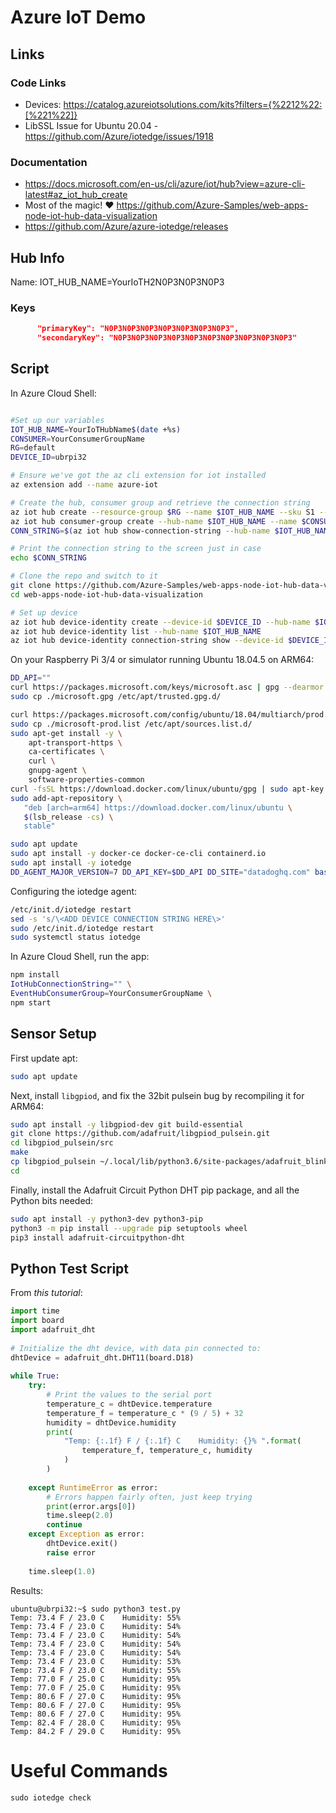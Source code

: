# Azure IoT Demo

## Links

### Code Links

* Devices: https://catalog.azureiotsolutions.com/kits?filters={%2212%22:[%221%22]}
* LibSSL Issue for Ubuntu 20.04 - https://github.com/Azure/iotedge/issues/1918

### Documentation

* https://docs.microsoft.com/en-us/cli/azure/iot/hub?view=azure-cli-latest#az_iot_hub_create
* Most of the magic! ❤️ https://github.com/Azure-Samples/web-apps-node-iot-hub-data-visualization
* https://github.com/Azure/azure-iotedge/releases


## Hub Info

Name: 
IOT_HUB_NAME=YourIoTH2N0P3N0P3N0P3

### Keys

```json
      "primaryKey": "N0P3N0P3N0P3N0P3N0P3N0P3N0P3",
      "secondaryKey": "N0P3N0P3N0P3N0P3N0P3N0P3N0P3N0P3N0P3N0P3"
```

## Script

In Azure Cloud Shell: 

```bash

#Set up our variables
IOT_HUB_NAME=YourIoTHubName$(date +%s)
CONSUMER=YourConsumerGroupName
RG=default
DEVICE_ID=ubrpi32

# Ensure we've got the az cli extension for iot installed
az extension add --name azure-iot

# Create the hub, consumer group and retrieve the connection string
az iot hub create --resource-group $RG --name $IOT_HUB_NAME --sku S1 --partition-count 2
az iot hub consumer-group create --hub-name $IOT_HUB_NAME --name $CONSUMER
CONN_STRING=$(az iot hub show-connection-string --hub-name $IOT_HUB_NAME --policy-name service)

# Print the connection string to the screen just in case
echo $CONN_STRING

# Clone the repo and switch to it
git clone https://github.com/Azure-Samples/web-apps-node-iot-hub-data-visualization.git
cd web-apps-node-iot-hub-data-visualization

# Set up device
az iot hub device-identity create --device-id $DEVICE_ID --hub-name $IOT_HUB_NAME --edge-enabled
az iot hub device-identity list --hub-name $IOT_HUB_NAME
az iot hub device-identity connection-string show --device-id $DEVICE_ID --hub-name $IOT_HUB_NAME

```

On your Raspberry Pi 3/4 or simulator running Ubuntu 18.04.5 on ARM64:

```bash
DD_API=""
curl https://packages.microsoft.com/keys/microsoft.asc | gpg --dearmor > microsoft.gpg
sudo cp ./microsoft.gpg /etc/apt/trusted.gpg.d/

curl https://packages.microsoft.com/config/ubuntu/18.04/multiarch/prod.list > ./microsoft-prod.list
sudo cp ./microsoft-prod.list /etc/apt/sources.list.d/
sudo apt-get install -y \
    apt-transport-https \
    ca-certificates \
    curl \
    gnupg-agent \
    software-properties-common
curl -fsSL https://download.docker.com/linux/ubuntu/gpg | sudo apt-key add -
sudo add-apt-repository \
   "deb [arch=arm64] https://download.docker.com/linux/ubuntu \
   $(lsb_release -cs) \
   stable"

sudo apt update
sudo apt install -y docker-ce docker-ce-cli containerd.io
sudo apt install -y iotedge
DD_AGENT_MAJOR_VERSION=7 DD_API_KEY=$DD_API DD_SITE="datadoghq.com" bash -c "$(curl -L https://s3.amazonaws.com/dd-agent/scripts/install_script.sh)"
```

Configuring the iotedge agent:

```bash
/etc/init.d/iotedge restart
sed -s 's/\<ADD DEVICE CONNECTION STRING HERE\>'
sudo /etc/init.d/iotedge restart
sudo systemctl status iotedge
```

In Azure Cloud Shell, run the app:

```bash
npm install 
IotHubConnectionString="" \
EventHubConsumerGroup=YourConsumerGroupName \
npm start

```

## Sensor Setup

First update apt:

```bash
sudo apt update
```

Next, install `libgpiod`, and fix the 32bit pulsein bug by recompiling it for ARM64:

```bash
sudo apt install -y libgpiod-dev git build-essential
git clone https://github.com/adafruit/libgpiod_pulsein.git
cd libgpiod_pulsein/src
make
cp libgpiod_pulsein ~/.local/lib/python3.6/site-packages/adafruit_blinka/microcontroller/bcm283x/pulseio/libgpiod_pulsein
cd
```

Finally, install the Adafruit Circuit Python DHT pip package, and all the Python bits needed:

```bash
sudo apt install -y python3-dev python3-pip
python3 -m pip install --upgrade pip setuptools wheel
pip3 install adafruit-circuitpython-dht
```
## Python Test Script

From _this tutorial_:

```python
import time
import board
import adafruit_dht
 
# Initialize the dht device, with data pin connected to:
dhtDevice = adafruit_dht.DHT11(board.D18)
 
while True:
    try:
        # Print the values to the serial port
        temperature_c = dhtDevice.temperature
        temperature_f = temperature_c * (9 / 5) + 32
        humidity = dhtDevice.humidity
        print(
            "Temp: {:.1f} F / {:.1f} C    Humidity: {}% ".format(
                temperature_f, temperature_c, humidity
            )
        )
 
    except RuntimeError as error:
        # Errors happen fairly often, just keep trying
        print(error.args[0])
        time.sleep(2.0)
        continue
    except Exception as error:
        dhtDevice.exit()
        raise error
 
    time.sleep(1.0)
```

Results:
```
ubuntu@ubrpi32:~$ sudo python3 test.py
Temp: 73.4 F / 23.0 C    Humidity: 55%
Temp: 73.4 F / 23.0 C    Humidity: 54%
Temp: 73.4 F / 23.0 C    Humidity: 54%
Temp: 73.4 F / 23.0 C    Humidity: 54%
Temp: 73.4 F / 23.0 C    Humidity: 54%
Temp: 73.4 F / 23.0 C    Humidity: 53%
Temp: 73.4 F / 23.0 C    Humidity: 55%
Temp: 77.0 F / 25.0 C    Humidity: 95%
Temp: 77.0 F / 25.0 C    Humidity: 95%
Temp: 80.6 F / 27.0 C    Humidity: 95%
Temp: 80.6 F / 27.0 C    Humidity: 95%
Temp: 80.6 F / 27.0 C    Humidity: 95%
Temp: 82.4 F / 28.0 C    Humidity: 95%
Temp: 84.2 F / 29.0 C    Humidity: 95%
```

# Useful Commands

`sudo iotedge check`
